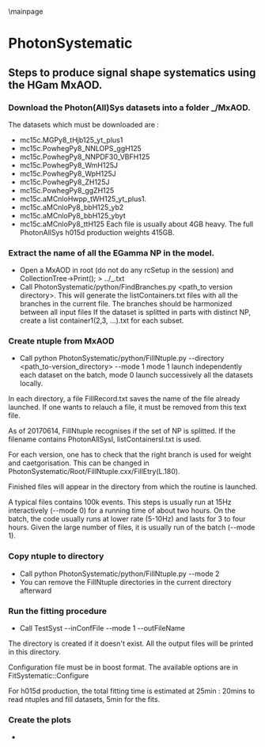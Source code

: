 \mainpage

# PhotonSystematic

## Steps to produce signal shape systematics using the HGam MxAOD. 
### Download the Photon(All)Sys datasets into a folder <prod>_<EGamModel>/MxAOD.
The datasets which must be downloaded are : 
- mc15c.MGPy8_tHjb125_yt_plus1
- mc15c.PowhegPy8_NNLOPS_ggH125
- mc15c.PowhegPy8_NNPDF30_VBFH125
- mc15c.PowhegPy8_WmH125J
- mc15c.PowhegPy8_WpH125J
- mc15c.PowhegPy8_ZH125J
- mc15c.PowhegPy8_ggZH125
- mc15c.aMCnloHwpp_tWH125_yt_plus1.
- mc15c.aMCnloPy8_bbH125_yb2
- mc15c.aMCnloPy8_bbH125_ybyt
- mc15c.aMCnloPy8_ttH125
Each file is usually about 4GB heavy. 
The full PhotonAllSys h015d production weights 415GB.

### Extract the name of all the EGamma NP in the model.
- Open a MxAOD in root (do not do any rcSetup in the session) and CollectionTree->Print(); > ../<version>_<EGamModel>.txt
- Call PhotonSystematic/python/FindBranches.py <path_to version directory>. 
This will generate the listContainers.txt files with all the branches in the current file.
The branches should be harmonized between all input files
If the dataset is splitted in parts with distinct NP, create a list container1(2,3, ...).txt for each subset.


### Create ntuple from MxAOD
- Call python PhotonSystematic/python/FillNtuple.py --directory <path_to-version_directory> --mode 1
mode 1 launch independently each dataset on the batch, mode 0 launch successively all the datasets locally.

In each directory, a file FillRecord.txt saves the name of the file already launched. 
If one wants to relauch a file, it must be removed from this text file.

As of 20170614, FillNtuple recognises if the set of NP is splitted.
If the filename contains PhotonAllSysI, listContainersI.txt is used.

For each version, one has to check that the right branch is used for weight and caetgorisation.
This can be changed in PhotonSystematic/Root/FillNtuple.cxx/FillEtry(L.180).

Finished files will appear in the directory from which the routine is launched.

A typical files contains 100k events.
This steps is usually run at 15Hz interactively (--mode 0) for a running time of about two hours.
On the batch, the code usually runs at lower rate (5-10Hz) and lasts for 3 to four hours.
Given the large number of files, it is usually run of the batch (--mode 1).

### Copy ntuple to directory
- Call python PhotonSystematic/python/FillNtuple.py --mode 2
- You can remove the FillNtuple directories in the current directory afterward

### Run the fitting procedure
- Call TestSyst <rootFile> --inConfFile <configurationFile> --mode 1 --outFileName <outDirectory>

The directory <outDirectory> is created if it doesn't exist. All the output files will be printed in this directory.

Configuration file must be in boost format. The available options are in FitSystematic::Configure

For h015d production, the total fitting time is estimated at 25min : 20mins to read ntuples and fill datasets, 5min for the fits.

### Create the plots
- 